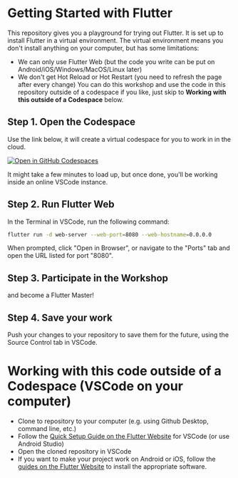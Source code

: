 # Getting Started with Flutter
This repository gives you a playground for trying out Flutter. It is set up to install Flutter in a virtual environment.
The virtual environment means you don't install anything on your computer, but has some limitations:
- We can only use Flutter Web (but the code you write can be put on Android/iOS/Windows/MacOS/Linux later)
- We don't get Hot Reload or Hot Restart (you need to refresh the page after every change)
You can do this workshop and use the code in this repository outside of a codespace if you like, just skip to **Working with this outside of a Codespace** below.

## Step 1. Open the Codespace
Use the link below, it will create a virtual codespace for you to work in in the cloud.

[![Open in GitHub Codespaces](https://github.com/codespaces/badge.svg)](https://codespaces.new/lfwells/intro_to_flutter?template=false)

It might take a few minutes to load up, but once done, you'll be working inside an online VSCode instance.

## Step 2. Run Flutter Web
In the Terminal in VSCode, run the following command:
```sh
flutter run -d web-server --web-port=8080 --web-hostname=0.0.0.0
```
When prompted, click "Open in Browser", or navigate to the "Ports" tab and open the URL listed for port "8080".

## Step 3. Participate in the Workshop
and become a Flutter Master!

## Step 4. Save your work
Push your changes to your repository to save them for the future, using the Source Control tab in VSCode.

# Working with this code outside of a Codespace (VSCode on your computer)
- Clone to repository to your computer (e.g. using Github Desktop, command line, etc.)
- Follow the [Quick Setup Guide on the Flutter Website](https://docs.flutter.dev/get-started/quick) for VSCode (or use Android Studio)
- Open the cloned repository in VSCode
- If you want to make your project work on Android or iOS, follow the [guides on the Flutter Website](https://docs.flutter.dev/get-started/install) to install the appropriate software.
